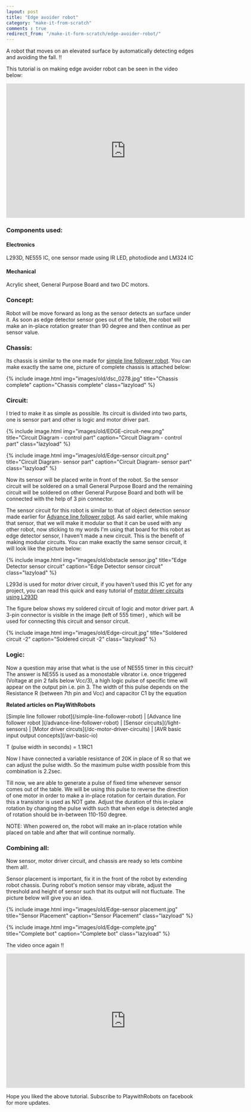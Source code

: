 ```yaml
---
layout: post
title: "Edge avoider robot"
category: "make-it-from-scratch"
comments : true
redirect_from: "/make-it-form-scratch/edge-avoider-robot/"
---
```

A robot that moves on an elevated surface by automatically detecting edges and avoiding the fall. !!

This tutorial is on making edge avoider robot can be seen in the video below: 

<iframe src="http://www.youtube.com/embed/9R7hQVO5Se8" frameborder="0" width="640" height="360"></iframe>

### Components used: 

#### Electronics

L293D, NE555 IC, one sensor made using IR LED, photodiode and LM324 IC

#### Mechanical

Acrylic sheet, General Purpose Board and two DC motors.  

### Concept: 

Robot will be move forward as long as the sensor detects an surface under it. As soon as edge detector sensor goes out of the table, the robot will make an in-place rotation greater than 90 degree and then continue as per sensor value. 

### Chassis: 

Its chassis is similar to the one made for [simple line follower robot](/simple-line-follower-robot#chassis "Chassis tutorial"). You can make exactly the same one, picture of complete chassis is attached below:

{% include image.html img="images/old/dsc_0278.jpg" title="Chassis complete" caption="Chassis complete" class="lazyload" %}

### Circuit:

I tried to make it as simple as possible. Its circuit is divided into two parts, one is sensor part and other is logic and motor driver part.

{% include image.html img="images/old/EDGE-circuit-new.png" title="Circuit Diagram - control part" caption="Circuit Diagram - control part" class="lazyload" %}

{% include image.html img="images/old/Edge-sensor circuit.png" title="Circuit Diagram- sensor part" caption="Circuit Diagram- sensor part" class="lazyload" %}

Now its sensor will be placed write in front of the robot. So the sensor circuit will be soldered on a small General Purpose Board and the remaining circuit will be soldered on other General Purpose Board and both will be connected with the help of 3 pin connector. 

The sensor circuit for this robot is similar to that of object detection sensor made earlier for [Advance line follower robot](/advance-line-follower-robot#obstacle "Obstacle sensor tutorial"). As said earlier, while making that sensor, that we will make it modular so that it can be used with any other robot, now sticking to my words I'm using that board for this robot as edge detector sensor, I haven't made a new circuit. This is the benefit of making modular circuits. You can make exactly the same sensor circuit, it will look like the picture below: 

{% include image.html img="images/old/obstacle sensor.jpg" title="Edge Detector sensor circuit" caption="Edge Detector sensor circuit" class="lazyload" %}

L293d is used for motor driver circuit, if you haven't used this IC yet for any project, you can read this quick and easy tutorial of [motor driver circuits using L293D](/dc-motor-driver-circuits#l293d-l298 "L293d usage tutorial")

The figure below shows my soldered circuit of logic and motor driver part. A 3-pin connector is visible in the image (left of 555 timer) , which will be used for connecting this circuit and sensor circuit. 

{% include image.html img="images/old/Edge-circuit.jpg" title="Soldered circuit -2" caption="Soldered circuit -2" class="lazyload" %}

### Logic:

Now a question may arise that what is the use of NE555 timer in this circuit? The answer is NE555 is used as a monostable vibrator i.e. once triggered (Voltage at pin 2 falls below Vcc/3), a high logic pulse of specific time will appear on the output pin i.e. pin 3. The width of this pulse depends on the Resistance R (between 7th pin and Vcc) and capacitor C1 by the equation

**Related articles on PlayWithRobots**
<div class="related-articles">
[Simple line follower robot](/simple-line-follower-robot)  |  [Advance line follower robot ](/advance-line-follower-robot) |  [Sensor circuits](/light-sensors)  |  [Motor driver circuts](/dc-motor-driver-circuits)  |  [AVR basic input output concepts](/avr-basic-io)</div>

T (pulse width in seconds) = 1.1RC1

Now I have connected a variable resistance of 20K in place of R so that we can adjust the pulse width. So the maximum pulse width possible from this combination is 2.2sec.

Till now, we are able to generate a pulse of fixed time whenever sensor comes out of the table. We will be using this pulse to reverse the direction of one motor in order to make a in-place rotation for certain duration. For this a transistor is used as NOT gate. Adjust the duration of this in-place rotation by changing the pulse width such that when edge is detected angle of rotation should be in-between 110-150 degree. 

NOTE: When powered on, the robot will make an in-place rotation while placed on table and after that will continue normally.

### Combining all: 

Now sensor, motor driver circuit, and chassis are ready so lets combine them all!.

Sensor placement is important, fix it in the front of the robot by extending robot chassis. During robot's motion sensor may vibrate, adjust the threshold and height of sensor such that its output will not fluctuate. The picture below will give you an idea. 

{% include image.html img="images/old/Edge-sensor placement.jpg" title="Sensor Placement" caption="Sensor Placement" class="lazyload" %}

{% include image.html img="images/old/Edge-complete.jpg" title="Complete bot" caption="Complete bot" class="lazyload" %}

The video once again !!

<iframe src="http://www.youtube.com/embed/9R7hQVO5Se8" frameborder="0" width="640" height="360"></iframe>

Hope you liked the above tutorial. Subscribe to PlaywithRobots on facebook for more updates.